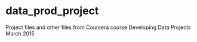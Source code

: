 # data_prod_project
Project files and other files from Coursera course Developing Data Projects March 2015
